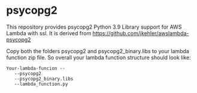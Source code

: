 # psycopg2
This repository provides psycopg2 Python 3.9 Library support for AWS Lambda with ssl.
It is derived from https://github.com/jkehler/awslambda-psycopg2

Copy both the folders psycopg2 and psycopg2_binary.libs to your lambda function zip file.
So overall your lambda function structure should look like:
```
Your-lambda-funcion --
   --psycopg2
   --psycopg2_binary.libs
   --lambda_function.py
``` 
